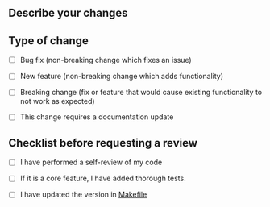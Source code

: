 ## Describe your changes


## Type of change

- [ ] Bug fix (non-breaking change which fixes an issue)
- [ ] New feature (non-breaking change which adds functionality)
- [ ] Breaking change (fix or feature that would cause existing functionality to not work as expected)
- [ ] This change requires a documentation update


## Checklist before requesting a review
- [ ] I have performed a self-review of my code
- [ ] If it is a core feature, I have added thorough tests.
- [ ] I have updated the version in [Makefile](Makefile)

